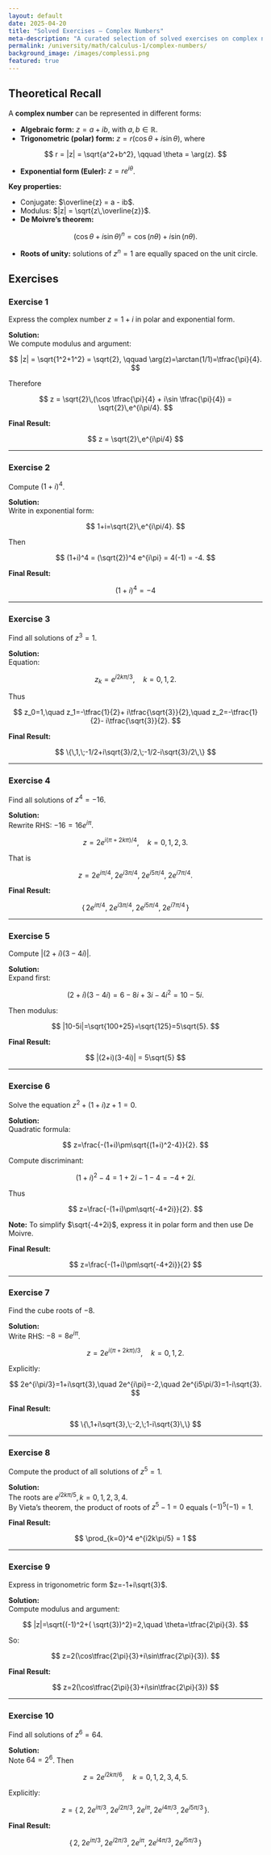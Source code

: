 ```yaml
---
layout: default
date: 2025-04-20
title: "Solved Exercises — Complex Numbers"
meta-description: "A curated selection of solved exercises on complex numbers: algebraic form, trigonometric form, exponential representation, and basic properties."
permalink: /university/math/calculus-1/complex-numbers/
background_image: /images/complessi.png
featured: true
---
```


<div class="content-box">

## Theoretical Recall

A **complex number** can be represented in different forms:

- **Algebraic form:** $z = a + ib$, with $a, b \in \mathbb{R}$.
- **Trigonometric (polar) form:** $z = r(\cos \theta + i \sin \theta)$, where  

$$
r = |z| = \sqrt{a^2+b^2}, \qquad \theta = \arg(z).
$$

- **Exponential form (Euler):** $z = re^{i\theta}$.

**Key properties:**
- Conjugate: $\overline{z} = a - ib$.
- Modulus: $|z| = \sqrt{z\,\overline{z}}$.
- **De Moivre’s theorem:**

$$
(\cos \theta + i \sin \theta)^n = \cos(n\theta) + i \sin(n\theta).
$$

- **Roots of unity:** solutions of $z^n=1$ are equally spaced on the unit circle.

</div>

<div class="content-box">

## Exercises

### Exercise 1
Express the complex number $z = 1 + i$ in polar and exponential form.

**Solution:**  
We compute modulus and argument:

$$
|z| = \sqrt{1^2+1^2} = \sqrt{2}, \qquad \arg(z)=\arctan(1/1)=\tfrac{\pi}{4}.
$$

Therefore

$$
z = \sqrt{2}\,(\cos \tfrac{\pi}{4} + i\sin \tfrac{\pi}{4}) = \sqrt{2}\,e^{i\pi/4}.
$$

**Final Result:**

$$
z = \sqrt{2}\,e^{i\pi/4}
$$

---

### Exercise 2
Compute $(1+i)^4$.

**Solution:**  
Write in exponential form:

$$
1+i=\sqrt{2}\,e^{i\pi/4}.
$$

Then

$$
(1+i)^4 = (\sqrt{2})^4 e^{i\pi} = 4(-1) = -4.
$$

**Final Result:**

$$
(1+i)^4 = -4
$$

---

### Exercise 3
Find all solutions of $z^3=1$.

**Solution:**  
Equation:

$$
z_k=e^{i2k\pi/3}, \quad k=0,1,2.
$$

Thus

$$
z_0=1,\quad z_1=-\tfrac{1}{2}+ i\tfrac{\sqrt{3}}{2},\quad z_2=-\tfrac{1}{2}- i\tfrac{\sqrt{3}}{2}.
$$

**Final Result:**

$$
\{\,1,\;-1/2+i\sqrt{3}/2,\;-1/2-i\sqrt{3}/2\,\}
$$

---

### Exercise 4
Find all solutions of $z^4=-16$.

**Solution:**  
Rewrite RHS: $-16=16 e^{i\pi}$.

$$
z = 2 e^{i(\pi+2k\pi)/4}, \quad k=0,1,2,3.
$$

That is

$$
z=2e^{i\pi/4},\;2e^{i3\pi/4},\;2e^{i5\pi/4},\;2e^{i7\pi/4}.
$$

**Final Result:**

$$
\{\,2e^{i\pi/4},\;2e^{i3\pi/4},\;2e^{i5\pi/4},\;2e^{i7\pi/4}\,\}
$$

---

### Exercise 5
Compute $|(2+i)(3-4i)|$.

**Solution:**  
Expand first:

$$
(2+i)(3-4i)=6-8i+3i-4i^2=10-5i.
$$

Then modulus:

$$
|10-5i|=\sqrt{100+25}=\sqrt{125}=5\sqrt{5}.
$$

**Final Result:**

$$
|(2+i)(3-4i)| = 5\sqrt{5}
$$

---

### Exercise 6
Solve the equation $z^2+(1+i)z+1=0$.

**Solution:**  
Quadratic formula:

$$
z=\frac{-(1+i)\pm\sqrt{(1+i)^2-4}}{2}.
$$

Compute discriminant:

$$
(1+i)^2-4=1+2i-1-4=-4+2i.
$$

Thus

$$
z=\frac{-(1+i)\pm\sqrt{-4+2i}}{2}.
$$

**Note:** To simplify $\sqrt{-4+2i}$, express it in polar form and then use De Moivre.

**Final Result:**

$$
z=\frac{-(1+i)\pm\sqrt{-4+2i}}{2}
$$

---

### Exercise 7
Find the cube roots of $-8$.

**Solution:**  
Write RHS: $-8=8e^{i\pi}$.

$$
z=2e^{i(\pi+2k\pi)/3},\quad k=0,1,2.
$$

Explicitly:

$$
2e^{i\pi/3}=1+i\sqrt{3},\quad 2e^{i\pi}=-2,\quad 2e^{i5\pi/3}=1-i\sqrt{3}.
$$

**Final Result:**

$$
\{\,1+i\sqrt{3},\;-2,\;1-i\sqrt{3}\,\}
$$

---

### Exercise 8
Compute the product of all solutions of $z^5=1$.

**Solution:**  
The roots are $e^{i2k\pi/5}, k=0,1,2,3,4$.  
By Vieta’s theorem, the product of roots of $z^5-1=0$ equals $(-1)^5(-1)=1$.

**Final Result:**

$$
\prod_{k=0}^4 e^{i2k\pi/5} = 1
$$

---

### Exercise 9
Express in trigonometric form $z=-1+i\sqrt{3}$.

**Solution:**  
Compute modulus and argument:

$$
|z|=\sqrt{(-1)^2+( \sqrt{3})^2}=2,\quad \theta=\tfrac{2\pi}{3}.
$$

So:

$$
z=2(\cos\tfrac{2\pi}{3}+i\sin\tfrac{2\pi}{3}).
$$

**Final Result:**

$$
z=2(\cos\tfrac{2\pi}{3}+i\sin\tfrac{2\pi}{3})
$$

---

### Exercise 10
Find all solutions of $z^6=64$.

**Solution:**  
Note $64=2^6$. Then

$$
z=2e^{i2k\pi/6},\quad k=0,1,2,3,4,5.
$$

Explicitly:

$$
z=\{\,2,\;2e^{i\pi/3},\;2e^{i2\pi/3},\;2e^{i\pi},\;2e^{i4\pi/3},\;2e^{i5\pi/3}\,\}.
$$

**Final Result:**

$$
\{\,2,\;2e^{i\pi/3},\;2e^{i2\pi/3},\;2e^{i\pi},\;2e^{i4\pi/3},\;2e^{i5\pi/3}\,\}
$$

</div>
